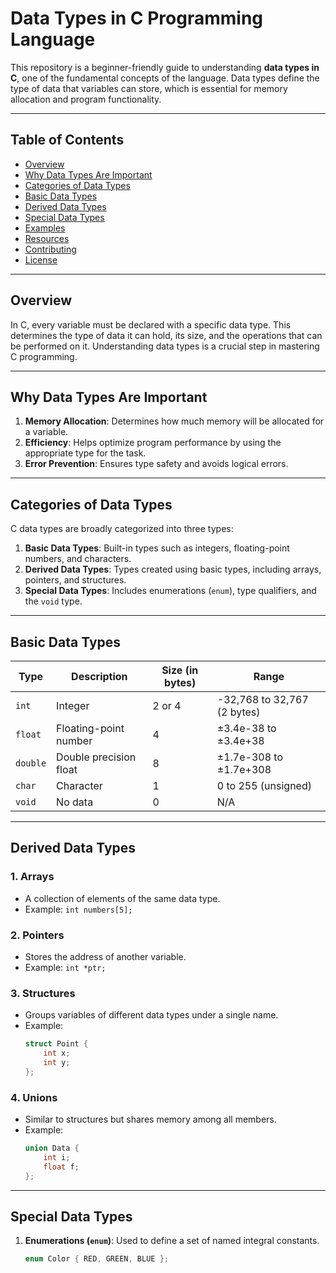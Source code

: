 # Data Types in C Programming Language

This repository is a beginner-friendly guide to understanding **data types in C**, one of the fundamental concepts of the language. Data types define the type of data that variables can store, which is essential for memory allocation and program functionality.

---

## Table of Contents

- [Overview](#overview)
- [Why Data Types Are Important](#why-data-types-are-important)
- [Categories of Data Types](#categories-of-data-types)
- [Basic Data Types](#basic-data-types)
- [Derived Data Types](#derived-data-types)
- [Special Data Types](#special-data-types)
- [Examples](#examples)
- [Resources](#resources)
- [Contributing](#contributing)
- [License](#license)

---

## Overview

In C, every variable must be declared with a specific data type. This determines the type of data it can hold, its size, and the operations that can be performed on it. Understanding data types is a crucial step in mastering C programming.

---

## Why Data Types Are Important

1. **Memory Allocation**: Determines how much memory will be allocated for a variable.
2. **Efficiency**: Helps optimize program performance by using the appropriate type for the task.
3. **Error Prevention**: Ensures type safety and avoids logical errors.

---

## Categories of Data Types

C data types are broadly categorized into three types:

1. **Basic Data Types**: Built-in types such as integers, floating-point numbers, and characters.
2. **Derived Data Types**: Types created using basic types, including arrays, pointers, and structures.
3. **Special Data Types**: Includes enumerations (`enum`), type qualifiers, and the `void` type.

---

## Basic Data Types

| **Type**    | **Description**       | **Size (in bytes)**   | **Range**                        |
|-------------|-----------------------|-----------------------|-----------------------------------|
| `int`       | Integer               | 2 or 4               | -32,768 to 32,767 (2 bytes)      |
| `float`     | Floating-point number | 4                     | ±3.4e-38 to ±3.4e+38            |
| `double`    | Double precision float| 8                     | ±1.7e-308 to ±1.7e+308          |
| `char`      | Character             | 1                     | 0 to 255 (unsigned)             |
| `void`      | No data               | 0                     | N/A                              |

---

## Derived Data Types

### 1. **Arrays**
   - A collection of elements of the same data type.
   - Example: `int numbers[5];`

### 2. **Pointers**
   - Stores the address of another variable.
   - Example: `int *ptr;`

### 3. **Structures**
   - Groups variables of different data types under a single name.
   - Example:
     ```c
     struct Point {
         int x;
         int y;
     };
     ```

### 4. **Unions**
   - Similar to structures but shares memory among all members.
   - Example:
     ```c
     union Data {
         int i;
         float f;
     };
     ```

---

## Special Data Types

1. **Enumerations (`enum`)**: Used to define a set of named integral constants.
   ```c
   enum Color { RED, GREEN, BLUE };
